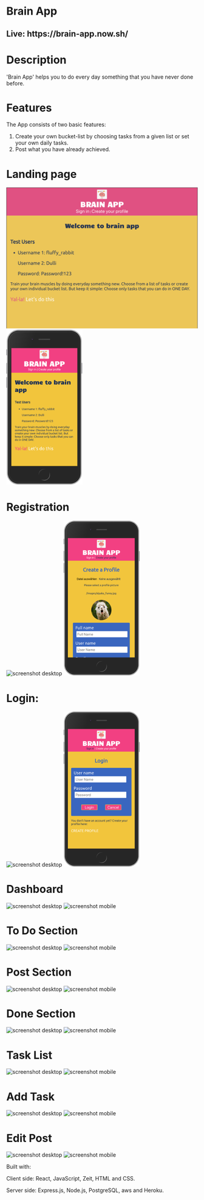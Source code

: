 <h1>Brain App</h1>

<h2>Live: https://brain-app.now.sh/</h2>


<h1>Description</h1>

'Brain App' helps you to do every day something that you have never done before. 

<h1>Features</h1>

The App consists of two basic features:

1. Create your own bucket-list by choosing tasks from a given list or set your own daily tasks.
2. Post what you have already achieved.



<h1>Landing page</h1>

 <img src="screenshots/LPDesktop.png" display="block" alt="screenshot desktop">
 <img src="screenshots/LPMobile.png" width="200px" display="block" alt="screenshot mobile">



<h1>Registration</h1>

<img src="screenshots/registration_desktop.png"  alt="screenshot desktop">
<img src="screenshots/RegistrationMobile.png" width="200px" alt="screenshot mobile">


<h1>Login:</h1>

<img src="screenshots/login_desktop.png" display="block" alt="screenshot desktop">
<img src="screenshots/LoginMobile.png" width="200px" display="block" alt="screenshot mobile">


<h1>Dashboard</h1>

<img src="screenshots/dashboard_desktop.png" display="block" alt="screenshot desktop">
<img src="screenshots/daschboard_mobile.png" width="200px" display="block" alt="screenshot mobile">


<h1>To Do Section</h1>

<img src="screenshots/homework_desktop_teacher.png" display="block" alt="screenshot desktop">
<img src="screenshots/homework_mobile_teacher.png" width="200px" display="block" alt="screenshot mobile">



<h1>Post Section</h1>

<img src="screenshots/update_desktop_teacher.png" display="block" alt="screenshot desktop">
<img src="screenshots/update_mobile-teacher.png" width="200px" display="block" alt="screenshot mobile">


<h1>Done Section</h1>

<img src="screenshots/add_comment_desktop.png" display="block" alt="screenshot desktop">
<img src="screenshots/add_comment_mobile.png" width="200px" display="block" alt="screenshot mobile">


<h1>Task List</h1>

<img src="screenshots/email_desktop.png" display="block" alt="screenshot desktop">
<img src="screenshots/email_mobile.png" width="200px" display="block" alt="screenshot mobile">


<h1>Add Task</h1>

<img src="screenshots/email_desktop.png" display="block" alt="screenshot desktop">
<img src="screenshots/email_mobile.png" width="200px" display="block" alt="screenshot mobile">


<h1>Edit Post</h1>

<img src="screenshots/email_desktop.png" display="block" alt="screenshot desktop">
<img src="screenshots/email_mobile.png" width="200px" display="block" alt="screenshot mobile">


Built with:

Client side: React, JavaScript, Zeit, HTML and CSS.

Server side: Express.js, Node.js, PostgreSQL, aws and Heroku.


